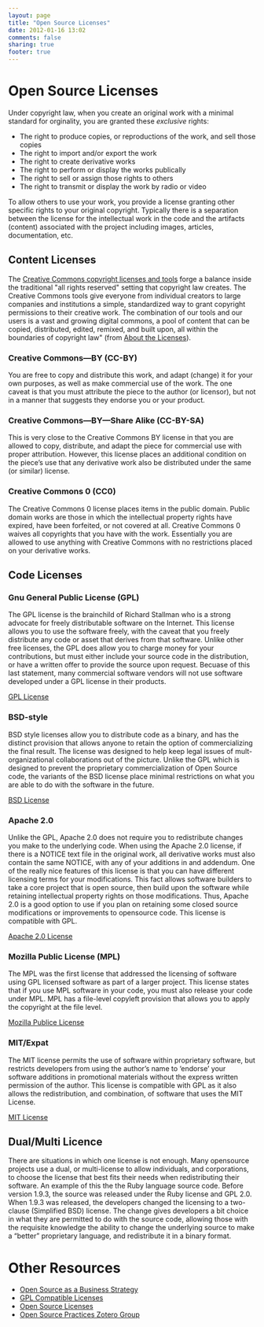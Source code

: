 ```yaml
---
layout: page
title: "Open Source Licenses"
date: 2012-01-16 13:02
comments: false
sharing: true
footer: true
---
```

# Open Source Licenses

Under copyright law, when you create an original work with a minimal
standard for orginality, you are granted these _exclusive_ rights:

* The right to produce copies, or reproductions of the work, and sell
  those copies
* The right to import and/or export the work
* The right to create derivative works
* The right to perform or display the works publically
* The right to sell or assign those rights to others
* The right to transmit or display the work by radio or video

To allow others to use your work, you provide a license granting other
specific rights to your original copyright. Typically there is a
separation between the license for the intellectual work in the code and
the artifacts (content) associated with the project including images, 
articles, documentation, etc. 

## Content Licenses

The [Creative Commons copyright licenses and tools][11] forge a balance inside the traditional "all rights reserved" setting that copyright law creates. The Creative Commons tools give everyone from individual creators to large companies and institutions a simple, standardized way to grant copyright permissions to their creative work. The combination of our tools and our users is a vast and growing digital commons, a pool of content that can be copied, distributed, edited, remixed, and built upon, all within the boundaries of copyright law" (from [About the Licenses][12]).

### Creative Commons—BY (CC-BY)
You are free to copy and distribute this work, and adapt (change) it for your own purposes, as well as make commercial use of the work. The one caveat is that you must attribute the piece to the author (or licensor), but not in a manner that suggests they endorse you or your product.

### Creative Commons—BY—Share Alike (CC-BY-SA)
This is very close to the Creative Commons BY license in that you are allowed to copy, distribute, and adapt the piece for commercial use with proper attribution. However, this license places an additional condition on the piece’s use that any derivative work also be distributed under the same (or similar) license. 

### Creative Commons 0 (CC0)
The Creative Commons 0 license places items in the public domain. Public domain works are those in which the intellectual property rights have expired, have been forfeited, or not covered at all. Creative Commons 0 waives all copyrights that you have with the work. Essentially you are allowed to use anything with Creative Commons with no restrictions placed on your derivative works. 

## Code Licenses 

### Gnu General Public License (GPL)

The GPL license is the brainchild of Richard Stallman who is a strong advocate for freely distributable software on the Internet. This license allows you to use the software freely, with the caveat that you freely distribute any code or asset that derives from that software. Unlike other free licenses, the GPL does allow you to charge money for your contributions, but must either include your source code in the distribution, or have a written offer to provide the source upon request. Becuase of this last statement, many commercial software vendors will not use software developed under a GPL license in their products.

[GPL License][1]

### BSD-style
BSD style licenses allow you to distribute code as a binary, and has the distinct
provision that allows anyone to retain the option of commercializing the
final result. The license was designed to help keep legal issues of
mult-organizational collaborations out of the picture. Unlike the GPL
which is designed to prevent the proprietary commercialization of Open
Source code, the variants of the BSD license place minimal restrictions
on what you are able to do with the software in the future.

[BSD License][2]

### Apache 2.0
Unlike the GPL, Apache 2.0 does not require you to redistribute changes you make to the underlying code. When using the Apache 2.0 license, if there is a NOTICE text file in the original work, all derivative works must also contain the same NOTICE, with any of your additions in and addendum. One of the really nice features of this license is that you can have different licensing terms for your modifications. This fact allows software builders to take a core project that is open source, then build upon the software while retaining intellectual property rights on those modifications. Thus, Apache 2.0 is a good option to use if you plan on retaining some closed source modifications or improvements to opensource code. This license is compatible with GPL.

[Apache 2.0 License][9]


### Mozilla Public License (MPL)
The MPL was the first license that addressed the licensing of software
using GPL licensed software as part of a larger project. This license states that if you use MPL
software in your code, you must also release your code under MPL. MPL
has a file-level copyleft provision that allows you to apply the
copyright at the file level.

[Mozilla Publice License][3]

### MIT/Expat
The MIT license permits the use of software within proprietary software, but restricts developers from using the author’s name to ‘endorse’ your software additions in promotional materials without the express written permission of the author. This license is compatible with GPL as it also allows the redistribution, and combination, of software that uses the MIT License.

[MIT License][10]

## Dual/Multi Licence

There are situations in which one license is not enough. Many opensource projects use a dual, or multi-license to allow individuals, and corporations, to choose the license that best fits their needs when redistributing their software. An example of this the the Ruby language source code. Before version 1.9.3, the source was released under the Ruby license and GPL 2.0. When 1.9.3 was released, the developers changed the licensing to a two-clause (Simplified BSD) license. The change gives developers a bit choice in what they are permitted to do with the source code, allowing those with the requisite knowledge the ability to change the underlying source to make a “better” proprietary language, and redistribute it in a binary format.

# Other Resources
* [Open Source as a Business Strategy][5]
* [GPL Compatible Licenses][6]
* [Open Source Licenses][7]
* [Open Source Practices Zotero Group][8]

[1]: http://www.gnu.org/copyleft/gpl.html
[2]: http://www.opensource.org/licenses/bsd-license.php
[3]: http://www.mozilla.org/MPL/
[4]: http://www.opensource.org/licenses/mit-license.php
[5]: http://oreilly.com/catalog/opensources/book/brian.html
[6]: http://www.gnu.org/licenses/license-list.html
[7]: http://www.opensource.org/licenses/index.html
[8]: https://www.zotero.org/groups/open_source_practices
[9]: http://www.apache.org/licenses/LICENSE-2.0
[10]: http://www.opensource.org/licenses/mit-license.php
[11]: http://creativecommons.org/choose/
[12]: http://creativecommons.org/licenses/
